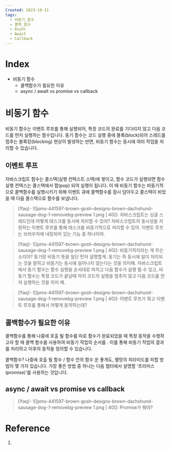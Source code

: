 ```yaml
---
Created: 2023-10-11
tags:
  - 비동기_함수
  - 콜백_함수
  - Async
  - Await
  - Callback
---
```

# Index
- 비동기 함수
    - 콜백함수가 필요한 이유
    - async / await vs promise vs callback
# 비동기 함수
비동기 함수는 이벤트 루프를 통해 실행되어, 특정 코드의 완료를 기다리지 않고 다음 코드를 먼저 실행하는 함수입니다. 동기 함수는 코드 실행 중에 블록(block)되어 스레드를 멈추는 블록킹(blocking) 현상이 발생하는 반면, 비동기 함수는 동시에 여러 작업을 처리할 수 있습니다. 
## 이벤트 루프
자바스크립트 함수는 콜스택(실행 컨텍스트 스택)에 쌓이고, 함수 코드가 실행되면 함수 실행 컨텍스는 콜스택에서 팝(pop) 되어 실행이 됩니다. 이 때 비동기 함수는 비동기적으로 콜백함수를 실행시키기 위해 이벤트 큐에 콜백함수를 잠시 담아두고 콜스택이 비었을 때 다음 콜스택으로 함수를 보냅니다. 

> [!faq]- ![[pms-441597-brown-gosh-designs-brown-dachshund-sausage-dog-_1_-removebg-preview 1.png | 40]]: 자바스크립트는 싱글 스레드인데 어떻게 태스크를 동시에 처리할 수 있어?
> 자바스크립트의 동시성을 지원하는 이벤트 루프를 통해 태스크를 비동기적으로 처리할 수 있어. 이벤트 루프는 브라우저에 내장되어 있는 기능 중 하나이야. 

> [!faq]- ![[pms-441597-brown-gosh-designs-brown-dachshund-sausage-dog-_1_-removebg-preview 1.png | 40]]: 비동기적이라는 게 무슨 소리야? 
> 동기랑 비동기 뜻을 일단 먼저 설명할게. 동기는 즉 동시에 일이 처리되는 것을 말하고 비동기는 동시에 일어나지 않는다는 것을 의미해.
> 자바스크립트에서 동기 함수는 함수 실행을 순서대로 마치고 다음 함수가 실행 될 수 있고, 비동기 함수는 특정 코드가 끝날때 까지 코드의 실행을 멈추지 않고 다음 코드를 먼저 실행하는 것을 의미 해. 

> [!faq]- ![[pms-441597-brown-gosh-designs-brown-dachshund-sausage-dog-_1_-removebg-preview 1.png | 40]]: 이벤트 루프가 뭐고 이벤트 루프를 통해서 어떻게 동작하는데?
> 

## 콜백함수가 필요한 이유
콜백함수를 통해 나중에 호출 될 함수를 따로 함수가 완료되었을 때 특정 동작을 수행하고자 할 때 콜백 함수를 사용하여 비동기 작업의 순서를 . 이를 통해 비동기 작업의 결과를 처리하고 이후의 동작을 정의할 수 있습니다.

콜백함수? 나중에 호출 될 함수 / 함수 안의 함수
운 좋게도, 멸망의 피라미드를 피할 방법이 몇 가지 있습니다. 가장 좋은 방법 중 하나는 다음 챕터에서 설명할 '프라미스(promise)'를 사용하는 것입니다.
## async / await vs promise vs callback

> [!faq]- ![[pms-441597-brown-gosh-designs-brown-dachshund-sausage-dog-_1_-removebg-preview 1.png | 40]]: Promise가 뭐야?
> 
# Reference
1. 
